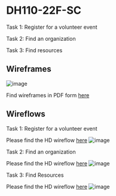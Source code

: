 # DH110-22F-SC

Task 1: Register for a volunteer event

Task 2: Find an organization 

Task 3: Find resources 

## Wireframes 

![image](https://user-images.githubusercontent.com/114601961/199423658-11b394e8-7626-4a8b-92ab-1c385c675212.png)

Find wireframes in PDF form [here](https://github.com/saigecarter/DH110-22F-SC/files/9917460/assignment5.lofi.wireframes.pdf)

## Wireflows

Task 1: Register for a volunteer event 

Please find the HD wireflow [here](https://whimsical.com/volunteer-opportunities-wireflow-78J6QPRk4o34fnk1xzqvWc)
![image](https://user-images.githubusercontent.com/114601961/199466295-19a75d2b-b7f2-4f89-a18b-4adaf1dea18a.png)

Task 2: Find an organization

Please find the HD wireflow [here](https://whimsical.com/organizations-wireflow-LDPWGPbjLczTAmkD69s9aX)
![image](https://user-images.githubusercontent.com/114601961/199466053-b43a23f0-395d-4d3c-8918-0d456e36cc7e.png)

Task 3: Find Resources

Please find the HD wireflow [here](https://whimsical.com/wireflows-6rhJ1vMWetnsGdu1gbB8w6)
![image](https://user-images.githubusercontent.com/114601961/199465905-4b8f7fee-744f-4f41-83a0-7f5d5eed4768.png)
